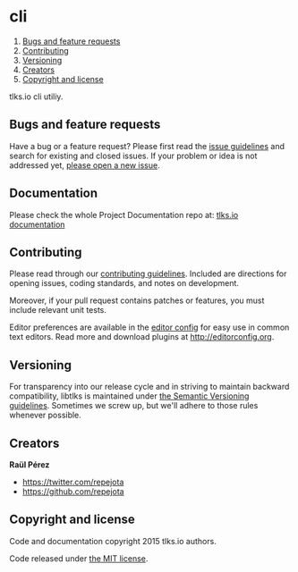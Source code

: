 # cli

1. [Bugs and feature requests](https://github.com/tlksio/chef#bugs-and-feature-requests)
2. [Contributing](https://github.com/tlksio/chef#contributing)
3. [Versioning](https://github.com/tlksio/chef#versioning)
4. [Creators](https://github.com/tlksio/chef#creators)
5. [Copyright and license](https://github.com/tlksio/chef#copyright-and-license)

tlks.io cli utiliy.

## Bugs and feature requests

Have a bug or a feature request? Please first read the
[issue guidelines](https://github.com/tlksio/cli/blob/master/CONTRIBUTING.md#using-the-issue-tracker)
and search for existing and closed issues. If your problem or idea is not
addressed yet,
[please open a new issue](https://github.com/tlksio/cli/issues/new).

## Documentation

Please check the whole Project Documentation repo at:
[tlks.io documentation](https://github.com/tlksio/docs)

## Contributing

Please read through our
[contributing guidelines](https://github.com/tlksio/cli/blob/master/CONTRIBUTING.md).
Included are directions for opening issues, coding standards, and notes on
development.

Moreover, if your pull request contains patches or features, you must include
relevant unit tests.

Editor preferences are available in the
[editor config](https://github.com/tlksio/cli/blob/master/.editorconfig)
for easy use in common text editors. Read more and download plugins at
<http://editorconfig.org>.

## Versioning

For transparency into our release cycle and in striving to maintain backward
compatibility, libtlks is maintained under
[the Semantic Versioning guidelines](http://semver.org/). Sometimes we screw
up, but we'll adhere to those rules whenever possible.

## Creators

**Raül Pérez**

* https://twitter.com/repejota
* https://github.com/repejota

## Copyright and license

Code and documentation copyright 2015 tlks.io authors.

Code released under
[the MIT license](https://github.com/tlksio/cli/blob/master/LICENSE).
